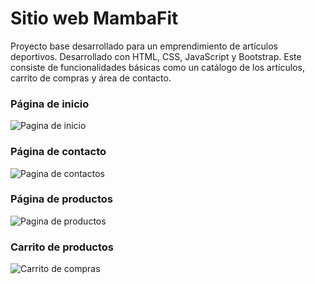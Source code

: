 # Sitio web MambaFit
Proyecto base desarrollado para un emprendimiento de artículos deportivos. Desarrollado con HTML, CSS, JavaScript y Bootstrap. Este consiste de funcionalidades básicas como un catálogo de los artículos, carrito de compras y área de contacto. 

### Página de inicio
![Pagina de inicio](https://imgur.com/xYfzNrC.png)

### Página de contacto
![Pagina de contactos](https://imgur.com/jkT8LSz.png)

### Página de productos
![Pagina de productos](https://imgur.com/60a5VPA.png)

### Carrito de productos
![Carrito de compras](https://imgur.com/IGTPdsK.png)
